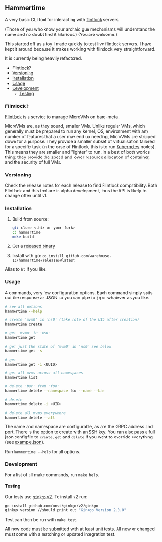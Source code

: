 ## Hammertime

A very basic CLI tool for interacting with [flintlock](https://github.com/weaveworks/flintlock) servers.

(Those of you who know your archaic gun mechanisms will understand the name and no doubt
find it hilarious.) (You are welcome.)

This started off as a toy I made quickly to test live flintlock servers.
I have kept it around because it makes working with flintlock very straightforward.

It is currently being heavily refactored.


<!--
To update the TOC, install https://github.com/kubernetes-sigs/mdtoc
and run: mdtoc -inplace README.md
-->

<!-- toc -->
- [Flintlock?](#flintlock)
- [Versioning](#versioning)
- [Installation](#installation)
- [Usage](#usage)
- [Development](#development)
  - [Testing](#testing)
<!-- /toc -->


### Flintlock?

[Flintlock](https://github.com/weaveworks/flintlock) is a service to manage MicroVMs
on bare-metal.

MicroVMs are, as they sound, smaller VMs. Unlike regular VMs, which generally must
be prepared to run any kernel, OS, environment with any number of features that a user
may end up needing, MicroVMs are stripped down for a purpose. They provide a smaller
subset of virtualisation tailored for a specific task (in the case of Flintlock, this is to
run [Kubernetes](https://kubernetes.io/) nodes). This means they are smaller and "lighter"
to run. In a best of both worlds thing: they provide the speed and lower resource allocation
of container, and the security of full VMs.

### Versioning

Check the release notes for each release to find Flintlock compatibility.
Both Flintlock and this tool are in alpha development, thus the API is likely
to change often until v1.

### Installation

1. Build from source:
   ```bash
   git clone <this or your fork>
   cd hammertime
   make build
   ```

2. Get a [released binary](https://github.com/warehouse-13/hammertime/releases)

3. Install with go: `go install github.com/warehouse-13/hammertime/releases@latest`

Alias to `ht` if you like.

### Usage

4 commands, very few configuration options. Each command simply spits out the response
as JSON so you can pipe to `jq` or whatever as you like.

```bash
# see all options
hammertime --help

# create 'mvm0' in 'ns0' (take note of the UID after creation)
hammertime create

# get 'mvm0' in 'ns0'
hammertime get

# get just the state of 'mvm0' in 'ns0' see below
hammertime get -s

# get
hammertime get -i <UUID>

# get all mvms across all namespaces
hammertime list

# delete 'bar' from 'foo'
hammertime delete --namespace foo --name --bar

# delete
hammertime delete -i <UID>

# delete all mvms everywhere
hammertime delete --all
```

The name and namespace are configurable, as are the GRPC address and port.
There is the option to create with an SSH key.
You can also pass a full json configfile to `create`, `get` and `delete` if you want to override
everything (see [example.json](example.json)).

Run `hammertime --help` for all options.

### Development

For a list of all make commands, run `make help`.

#### Testing

Our tests use [`ginkgo` v2](https://onsi.github.io/ginkgo/). To install v2 run:

```bash
go install github.com/onsi/ginkgo/v2/ginkgo
ginkgo version //should print out "Ginkgo Version 2.0.0"
```

Test can then be run with `make test`.

All new code must be submitted with at least unit tests. All new or changed
must come with a matching or updated integration test.
